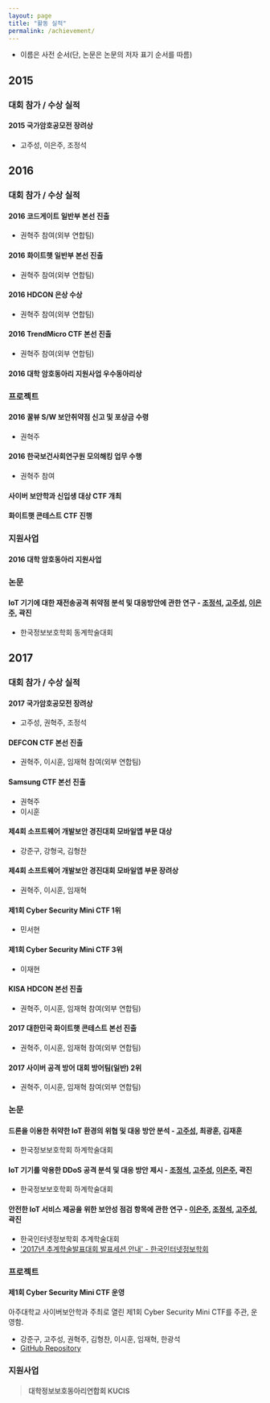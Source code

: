 ```yaml
---
layout: page
title: "활동 실적"
permalink: /achievement/
---
```


* 이름은 사전 순서(단, 논문은 논문의 저자 표기 순서를 따름)

## 2015

### 대회 참가 / 수상 실적

#### 2015 국가암호공모전 장려상

* 고주성, 이은주, 조정석

## 2016

### 대회 참가 / 수상 실적

#### 2016 코드게이트 일반부 본선 진출

* 권혁주 참여(외부 연합팀)

#### 2016 화이트햇 일반부 본선 진출

* 권혁주 참여(외부 연합팀)

#### 2016 HDCON 은상 수상

* 권혁주 참여(외부 연합팀)

#### 2016 TrendMicro CTF 본선 진출

* 권혁주 참여(외부 연합팀)

#### 2016 대학 암호동아리 지원사업 우수동아리상

### 프로젝트

#### 2016 꿀뷰 S/W 보안취약점 신고 및 포상금 수령

* 권혁주

#### 2016 한국보건사회연구원 모의해킹 업무 수행

* 권혁주 참여

#### 사이버 보안학과 신입생 대상 CTF 개최

#### 화이트햇 콘테스트 CTF 진행

### 지원사업

#### 2016 대학 암호동아리 지원사업

### 논문

#### IoT 기기에 대한 재전송공격 취약점 분석 및 대응방안에 관한 연구 - <u>조정석</u>, <u>고주성</u>, <u>이은주</u>, 곽진

* 한국정보보호학회 동계학술대회

## 2017


### 대회 참가 / 수상 실적


#### 2017 국가암호공모전 장려상

* 고주성, 권혁주, 조정석

#### DEFCON CTF 본선 진출

* 권혁주, 이시훈, 임재혁 참여(외부 연합팀)

#### Samsung CTF 본선 진출

* 권혁주
* 이시훈

#### 제4회 소프트웨어 개발보안 경진대회 모바일앱 부문 대상

* 강준구, 강형국, 김형찬

#### 제4회 소프트웨어 개발보안 경진대회 모바일앱 부문 장려상

* 권혁주, 이시훈, 임재혁

#### 제1회 Cyber Security Mini CTF 1위

* 민서현

#### 제1회 Cyber Security Mini CTF 3위

* 이재현

#### KISA HDCON 본선 진출

* 권혁주, 이시훈, 임재혁 참여(외부 연합팀)

#### 2017 대한민국 화이트햇 콘테스트 본선 진출

* 권혁주, 이시훈, 임재혁 참여(외부 연합팀)

#### 2017 사이버 공격 방어 대회 방어팀(일반) 2위

* 권혁주, 이시훈, 임재혁 참여(외부 연합팀)

### 논문

#### 드론을 이용한 취약한 IoT 환경의 위협 및 대응 방안 분석 - <u>고주성</u>, 최광훈, 김재훈

* 한국정보보호학회 하계학술대회

#### IoT 기기를 악용한 DDoS 공격 분석 및 대응 방안 제시 - <u>조정석</u>, <u>고주성</u>, <u>이은주</u>, 곽진

* 한국정보보호학회 하계학술대회

#### 안전한 IoT 서비스 제공을 위한 보안성 점검 항목에 관한 연구 - <u>이은주</u>, <u>조정석</u>, <u>고주성</u>, 곽진

* 한국인터넷정보학회 추계학술대회
* ['2017년 추계학술발표대회 발표세션 안내' - 한국인터넷정보학회](http://www.ksii.or.kr/gnuboard4/bbs/board.php?bo_table=notice&wr_id=229)

### 프로젝트


#### 제1회 Cyber Security Mini CTF 운영

아주대학교 사이버보안학과 주최로 열린 제1회 Cyber Security Mini CTF를 주관, 운영함.
* 강준구, 고주성, 권혁주, 김형찬, 이시훈, 임재혁, 한광석
* [GitHub Repository](https://github.com/ajou-whois/1st-cyber-security-mini-ctf)


### 지원사업

>#### 대학정보보호동아리연합회 KUCIS
